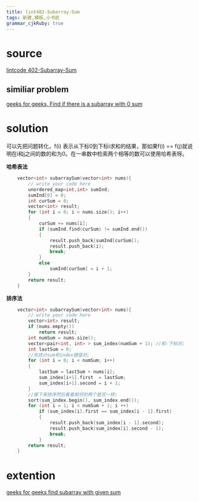 ```yaml
---
title: lint402-Subarray-Sum
tags: 新建,模板,小书匠
grammar_cjkRuby: true
---
```


# source

[ lintcode 402-Subarray-Sum](http://www.lintcode.com/en/problem/subarray-sum/)

## similiar problem 

[geeks for geeks, Find if there is a subarray with 0 sum](http://www.geeksforgeeks.org/find-if-there-is-a-subarray-with-0-sum/)

# solution
可以先把问题转化，f(i) 表示从下标0到下标i求和的结果，那如果f(i) == f(j)就说明在i和j之间的数的和为0。在一串数中检索两个相等的数可以使用哈希表呀。

**哈希表法**
```cpp
    vector<int> subarraySum(vector<int> nums){
        // write your code here
        unordered_map<int,int> sumInd;
        sumInd[0] = 0;
        int curSum = 0;
        vector<int> result;
        for (int i = 0; i < nums.size(); i++)
        {
            curSum += nums[i];
            if (sumInd.find(curSum) != sumInd.end())
            {
                result.push_back(sumInd[curSum]);
                result.push_back(i);
                break;
            }
            else
                sumInd[curSum] = i + 1;
        }
        return result;
    }
```

**排序法**

```cpp
    vector<int> subarraySum(vector<int> nums){
        // write your code here
        vector<int> result;
        if (nums.empty())
            return result;
        int numSum = nums.size();
        vector<pair<int, int> > sum_index(numSum + 1); //和-下标对;
        int lastSum = 0;
        //先统计sum和index键值对;
        for (int i = 0; i < numSum; i++)
        {
            lastSum = lastSum + nums[i];
            sum_index[i+1].first  = lastSum;
            sum_index[i+1].second = i + 1;
        }
        //接下来排序然后看看相邻的两个是否一样;
        sort(sum_index.begin(), sum_index.end());
        for (int i = 1; i < numSum + 1; i ++)
            if (sum_index[i].first == sum_index[i - 1].first)
            {
                result.push_back(sum_index[i - 1].second);
                result.push_back(sum_index[i].second - 1);
                break;
            }
        return result;
    }

```

# extention 
[geeks for geeks  find subarray with given sum](http://www.geeksforgeeks.org/find-subarray-with-given-sum/)